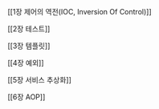 [[1장 제어의 역전(IOC, Inversion Of Control)]]

[[2장 테스트]]

[[3장 템플릿]]

[[4장 예외]]

[[5장 서비스 추상화]]

[[6장 AOP]]